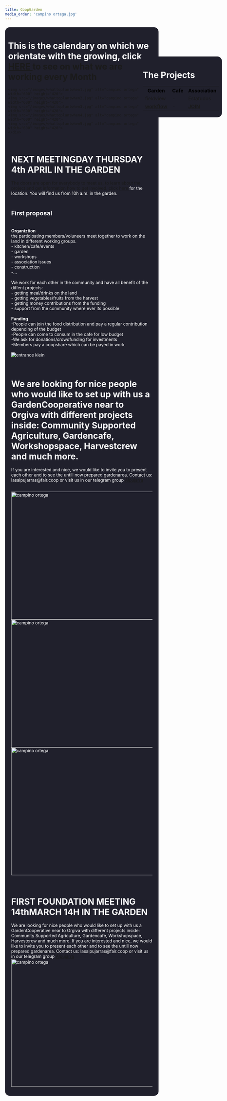 ```yaml
---
title: CoopGarden
media_order: 'campino ortega.jpg'
---
```


<head>
    <style>
    body{    
                background-attachment: fixed;
                width: auto;
            }
            
            a{
            text-decoration: none;
            color: white;
            }
            a:hover{
            color:grey;
            }
            a:active{
            }
            a:visited{
            }
        .container{
                width : auto%;
                margin: auto;
            }
        .list{
            border: 1px #ccc solid;
            }
            .list ul{
               list-style: square;
            }    
        .welcome{
                border-radius: 15px;
                 background-color: #20202c;
                 padding: 5px 10px;
                margin: 20px 0;
                color: white;
            }
            .timetable{
                border-radius: 15px;
                 background-color: #20202c;
                 padding: 5px 10px;
                margin: 20px 0;
                color: white;
                float: right;
                position: absolute;
                right: 20px;
                top: 220px;
            }
            .worktable{
                border-radius: 15px;
                 background-color: #20202c;
                 padding: 5px 10px;
                margin: 20px 0;
                color: white;
                float: right;
                position: absolute;
                right: 20px;
                top: 220px;
            }
            .faircoin{
            float: right;
            width: 10%;
            position: absolute;
            right: 20px;
            top: 90px;
          
            }
            .agreement{
                background-color: #20202c;
                padding: 5px 10px;
                margin: 20px 0;
                color: white;
            }
                 .table{
                 border-radius: 15px;
                 background-color: #20202c;
                 padding: 5px 10px;
                margin: 20px 0;
             	}
        h1{
                color: white;
                text-alinge: centre;
            }
            h2{
                color: white;
            }
            h3{
                color: white;
                font-size: 20px;
            }
            p{
                color: white;
            }
            th{
            	color: black;
            }
            

</style>
        </head>
  
 <div class="worktable">
     <h1>The Projects</h1>
     <table id="taks">
  <tr>
     <th>Garden</th>
    <th>Cafe</th>
     <th>Association</th>
  </tr>
    <tr>
        <td>fieldview</td>
        <td>-</td>
        <td>Estatudos</td>
    </tr>
             <tr>
        <td><a href="https://lasalpujarras.fair.coop/en/projects/coopgarden/workflow"> <b>workflow</b></td>
        <td>-</td>
                 <td><a href="https://lasalpujarras.fair.coop/en/participation-support"> <b>JOIN</b></a></td>
    </tr>
    </table>
     </div>  
<div class="welcome">
    <h1> This is the calendary on which we orientate with the growing, click <a href="https://lasalpujarras.fair.coop/en/projects/coopgarden/workflow"><b> HERE </b> <a/> to see on what we are working every Month </h1>
        
 	<img src="/images/whattoplantwhen1.jpg" alt="campino ortega" width="600" height="420">
    <img src="/images/whattoplantwhen2.jpg" alt="campino ortega" width="600" height="420">
    <img src="/images/whattoplantwhen3.jpg" alt="campino ortega" width="600" height="420">
    <img src="/images/whattoplantwhen4.jpg" alt="campino ortega" width="600" height="420">
    <img src="/images/whattoplantwhen5.jpg" alt="campino ortega" width="600" height="420">
    </div>
 <div class="welcome">
        <h1> NEXT MEETINGDAY THURSDAY 4th APRIL IN THE GARDEN</h1>
 The doors are open for everybody to meet us, to learn about the project and get information how to get involved. 
    click <a href="https://www.openstreetmap.org/search?query=36.8925%2C-3.4200#map=19/36.89261/-3.41999&layers=N"> here </a> for the location. You will find us from 10h a.m. in the garden.<br><br>
    <h3> First proposal</h3><br>
    <b>Organiztion</b><br>
    the participating members/voluneers meet together to work on the land in different working groups. <br>
    - kitchen/cafe/events <br>
    - garden <br>
    - workshops <br>
    - association issues <br>
    - construction <br>
    -...<br><br>
We work for each other in the community and have all benefit of the diffent projects:<br>
    - getting meal/drinks on the land <br>
    - getting vegetables/fruits from the harvest <br>
    - getting money contributions from the funding <br>
    - support from the community where ever its possible <br>
    <br>
<b>Funding</b><br>
-People can join the food distribution and pay a regular contribution depending of the budget <br>
-People can come to consum in the cafe for low budget <br>
-We ask for donations/crowdfunding for investments <br>
-Members pay a coopshare which can be payed in work <br>
<br>
<img src="/images/entrance klein.jpg" alt="entrance klein">
        </div>
    
<div class="welcome">
 <h1>   We are looking for nice people who would like to set up with us a GardenCooperative near to Orgiva with different projects inside: Community Supported Agriculture, Gardencafe, Workshopspace, Harvestcrew and much more.</h1>
    If you are interested and nice, we would like to invite you to present each other and to see the untill now prepared gardenarea. Contact us: lasalpujarras@fair.coop or  visit us in our telegram group <a href="https://t.me/lasalpujarras"> Alpujarra </a>
    </div>
<div class="welcome">
 		<img src="/images/IMG_20190310_160942klein.jpg" alt="campino ortega" width="600" height="420">
    <img src="/images/terrenoabbas.jpg" alt="campino ortega" width="600" height="420">
    <img src="/images/terrenofield.jpg" alt="campino ortega" width="600" height="420">
    </div>
    
<div class="welcome">
        <h1> FIRST FOUNDATION MEETING 14thMARCH 14H IN THE GARDEN</h1>
 We are looking for nice people who would like to set up with us a GardenCooperative near to Orgiva with different projects inside: Community Supported Agriculture, Gardencafe, Workshopspace, Harvestcrew and much more.
    If you are interested and nice, we would like to invite you to present each other and to see the untill now prepared gardenarea. Contact us: lasalpujarras@fair.coop or  visit us in our telegram group <a href="https://t.me/lasalpujarras"> Alpujarra </a>
 <img src="/images/campino ortega.jpg" alt="campino ortega" width="600" height="420">
    </div>
